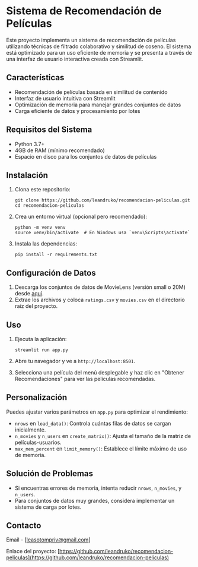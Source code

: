 # Sistema de Recomendación de Películas

Este proyecto implementa un sistema de recomendación de películas utilizando técnicas de filtrado colaborativo y similitud de coseno. El sistema está optimizado para un uso eficiente de memoria y se presenta a través de una interfaz de usuario interactiva creada con Streamlit.

## Características

- Recomendación de películas basada en similitud de contenido
- Interfaz de usuario intuitiva con Streamlit
- Optimización de memoria para manejar grandes conjuntos de datos
- Carga eficiente de datos y procesamiento por lotes

## Requisitos del Sistema

- Python 3.7+
- 4GB de RAM (mínimo recomendado)
- Espacio en disco para los conjuntos de datos de películas

## Instalación

1. Clona este repositorio:
   ```
   git clone https://github.com/leandruko/recomendacion-peliculas.git
   cd recomendacion-peliculas
   ```

2. Crea un entorno virtual (opcional pero recomendado):
   ```
   python -m venv venv
   source venv/bin/activate  # En Windows usa `venv\Scripts\activate`
   ```

3. Instala las dependencias:
   ```
   pip install -r requirements.txt
   ```

## Configuración de Datos

1. Descarga los conjuntos de datos de MovieLens (versión small o 20M) desde [aquí](https://grouplens.org/datasets/movielens/).
2. Extrae los archivos y coloca `ratings.csv` y `movies.csv` en el directorio raíz del proyecto.

## Uso

1. Ejecuta la aplicación:
   ```
   streamlit run app.py
   ```

2. Abre tu navegador y ve a `http://localhost:8501`.

3. Selecciona una película del menú desplegable y haz clic en "Obtener Recomendaciones" para ver las películas recomendadas.

## Personalización

Puedes ajustar varios parámetros en `app.py` para optimizar el rendimiento:

- `nrows` en `load_data()`: Controla cuántas filas de datos se cargan inicialmente.
- `n_movies` y `n_users` en `create_matrix()`: Ajusta el tamaño de la matriz de películas-usuarios.
- `max_mem_percent` en `limit_memory()`: Establece el límite máximo de uso de memoria.

## Solución de Problemas

- Si encuentras errores de memoria, intenta reducir `nrows`, `n_movies`, y `n_users`.
- Para conjuntos de datos muy grandes, considera implementar un sistema de carga por lotes.


## Contacto

Email - [leasotompriv@gmail.com]

Enlace del proyecto: [https://github.com/leandruko/recomendacion-peliculas](https://github.com/leandruko/recomendacion-peliculas)
